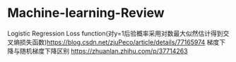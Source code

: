 # Machine-learning-Review
Logistic Regression Loss function(对y=1后验概率采用对数最大似然估计得到交叉熵损失函数)https://blog.csdn.net/zjuPeco/article/details/77165974
梯度下降与随机梯度下降区别 https://zhuanlan.zhihu.com/p/37714263
